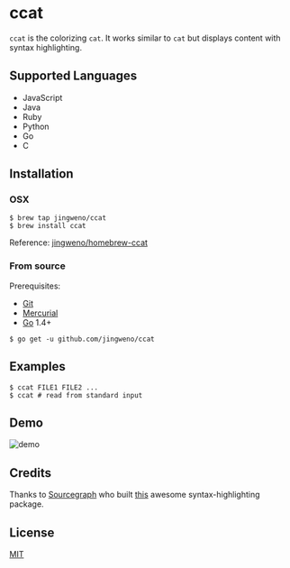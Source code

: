 # ccat

`ccat` is the colorizing `cat`. It works similar to `cat` but displays content with syntax highlighting.

## Supported Languages

* JavaScript
* Java
* Ruby
* Python
* Go
* C

## Installation

### OSX

```
$ brew tap jingweno/ccat
$ brew install ccat
```

Reference: [jingweno/homebrew-ccat](https://github.com/jingweno/homebrew-ccat)

### From source

Prerequisites:
- [Git](http://git-scm.com/book/en/v2/Getting-Started-Installing-Git)
- [Mercurial](http://mercurial.selenic.com/)
- [Go](https://golang.org/doc/install) 1.4+

```
$ go get -u github.com/jingweno/ccat
```

## Examples

```
$ ccat FILE1 FILE2 ...
$ ccat # read from standard input
```

## Demo

![demo](https://dl.dropboxusercontent.com/u/1079131/ccat.gif)

## Credits

Thanks to [Sourcegraph](https://github.com/sourcegraph) who built [this](https://github.com/sourcegraph/syntaxhighlight) awesome syntax-highlighting package.

## License

[MIT](https://github.com/jingweno/ccat/blob/master/LICENSE)
